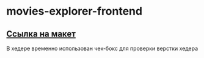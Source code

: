 # movies-explorer-frontend

## [Ссылка на макет](https://disk.yandex.ru/d/oKViS3oeMlpW-g)

В хедере временно использован чек-бокс для проверки верстки хедера